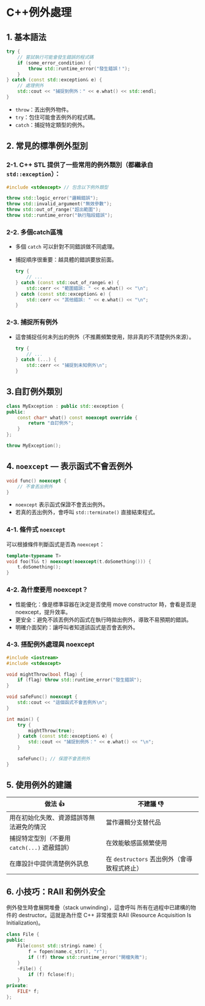 # C++例外處理

## 1. 基本語法

```cpp
try {
    // 嘗試執行可能會發生錯誤的程式碼
    if (some_error_condition) {
        throw std::runtime_error("發生錯誤！");
    }
} catch (const std::exception& e) {
    // 處理例外
    std::cout << "捕捉到例外：" << e.what() << std::endl;
}
```

- `throw`：丟出例外物件。
- `try`：包住可能會丟例外的程式碼。
- `catch`：捕捉特定類型的例外。

## 2. 常見的標準例外型別

### 2-1. C++ STL 提供了一些常用的例外類別（都繼承自`std::exception`）：

```cpp
#include <stdexcept> // 包含以下例外類型

throw std::logic_error("邏輯錯誤");
throw std::invalid_argument("無效參數");
throw std::out_of_range("超出範圍");
throw std::runtime_error("執行階段錯誤");
```

### 2-2. 多個catch區塊

- 多個 `catch` 可以針對不同錯誤做不同處理。
- 捕捉順序很重要：越具體的錯誤要放前面。

    ```cpp
    try {
        // ...
    } catch (const std::out_of_range& e) {
        std::cerr << "範圍錯誤: " << e.what() << "\n";
    } catch (const std::exception& e) {
        std::cerr << "其他錯誤: " << e.what() << "\n";
    }
    ```

### 2-3. 捕捉所有例外

- 這會捕捉任何未列出的例外（不推薦頻繁使用，除非真的不清楚例外來源）。

    ```cpp
    try {
        // ...
    } catch (...) {
        std::cerr << "捕捉到未知例外\n";
    }
    ```

## 3.自訂例外類別

```cpp
class MyException : public std::exception {
public:
    const char* what() const noexcept override {
        return "自訂例外";
    }
};

throw MyException();
```

## 4. `noexcept` — 表示函式不會丟例外

```cpp
void func() noexcept {
    // 不會丟出例外
}
```

- `noexcept` 表示函式保證不會丟出例外。
- 若真的丟出例外，會呼叫 `std::terminate()` 直接結束程式。

### 4-1. 條件式 `noexcept`

可以根據條件判斷函式是否為 `noexcept`：

```cpp
template<typename T>
void foo(T&& t) noexcept(noexcept(t.doSomething())) {
    t.doSomething();
}
```

### 4-2. 為什麼要用 noexcept？

- 性能優化：像是標準容器在決定是否使用 move constructor 時，會看是否是 noexcept，提升效率。
- 更安全：避免不該丟例外的函式在執行時拋出例外，導致不易預期的錯誤。
- 明確介面契約：讓呼叫者知道該函式是否會丟例外。

### 4-3. 搭配例外處理與 noexcept

```cpp
#include <iostream>
#include <stdexcept>

void mightThrow(bool flag) {
    if (flag) throw std::runtime_error("發生錯誤");
}

void safeFunc() noexcept {
    std::cout << "這個函式不會丟例外\n";
}

int main() {
    try {
        mightThrow(true);
    } catch (const std::exception& e) {
        std::cout << "捕捉到例外：" << e.what() << "\n";
    }

    safeFunc(); // 保證不會丟例外
}
```

## 5. 使用例外的建議

| 做法 👍                       | 不建議 👎                      |
| --------------------------- | --------------------------- |
| 用在初始化失敗、資源錯誤等無法避免的情況        | 當作邏輯分支替代品                   |
| 捕捉特定型別（不要用 `catch(...)` 遮蔽錯誤） | 在效能敏感區頻繁使用                  |
| 在庫設計中提供清楚例外訊息               | 在 `destructors` 丟出例外（會導致程式終止） |

## 6. 小技巧：RAII 和例外安全

例外發生時會展開堆疊（stack unwinding），這會呼叫 所有在過程中已建構的物件的 destructor。這就是為什麼 C++ 非常推崇 RAII (Resource Acquisition Is Initialization)。

```cpp
class File {
public:
    File(const std::string& name) {
        f = fopen(name.c_str(), "r");
        if (!f) throw std::runtime_error("開檔失敗");
    }
    ~File() {
        if (f) fclose(f);
    }
private:
    FILE* f;
};
```
